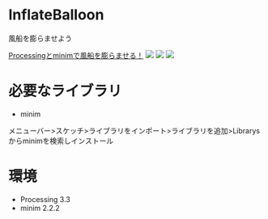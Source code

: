 # InflateBalloon
風船を膨らませよう　　

[Processingとminimで風船を膨らませる！](http://taillook.hateblo.jp/entry/processing-interactive-balloon "Title")
![](https://cdn-ak.f.st-hatena.com/images/fotolife/t/taillook/20170321/20170321185217.png)
![](https://cdn-ak.f.st-hatena.com/images/fotolife/t/taillook/20170321/20170321185127.png)
![](https://cdn-ak.f.st-hatena.com/images/fotolife/t/taillook/20170321/20170321185122.png)

# 必要なライブラリ

+ minim

メニューバー>スケッチ>ライブラリをインポート>ライブラリを追加>Librarysからminimを検索しインストール

# 環境
+ Processing 3.3
+ minim 2.2.2
